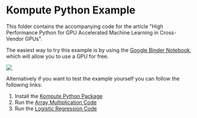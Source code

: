 # Kompute Python Example

This folder contains the accompanying code for the article "High Performance Python for GPU Accelerated Machine Learning in Cross-Vendor GPUs".

The easiest way to try this example is by using the [Google Binder Notebook](https://colab.research.google.com/drive/15uQ7qMZuOyk8JcXF-3SB2R5yNFW21I4P), which will allow you to use a GPU for free. 

<img src="https://raw.githubusercontent.com/EthicalML/vulkan-kompute/python_extensions/docs/images/binder-python.jpg">

Alternatively if you want to test the example yourself you can follow the following links:

1. Install the [Kompute Python Package](https://kompute.cc/overview/python-package.html)
2. Run the [Array Multiplication Code]()
3. Run the [Logistic Regression Code]()


